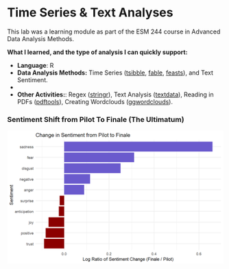 # Time Series & Text Analyses

This lab was a learning module as part of the ESM 244 course in Advanced Data Analysis Methods.

**What I learned, and the type of analysis I can quickly support:**
- **Language**: R
- **Data Analysis Methods:** Time Series ([tsibble](https://cran.r-project.org/web/packages/tsibble/index.html), [fable](https://cran.r-project.org/web/packages/fable/index.html), [feasts](https://cran.r-project.org/web/packages/feasts/index.html)), and Text Sentiment.
- 
- **Other Activities:**: Regex ([stringr](https://cran.r-project.org/web/packages/stringr/index.html)), Text Analysis ([textdata](https://cran.r-project.org/web/packages/textdata/index.html)), Reading in PDFs ([pdftools](https://cran.r-project.org/web/packages/pdftools/index.html)), Creating Wordclouds ([ggwordclouds](https://cran.r-project.org/web/packages/ggwordclouds/index.html)).

### Sentiment Shift from Pilot To Finale (The Ultimatum)
![Sentiment Shift from Pilot To Finale (The Ultimatum)](sentiment.png)
